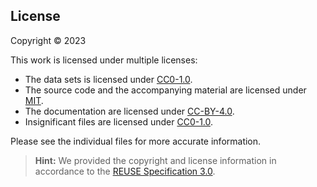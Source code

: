 ## License

Copyright © 2023 

This work is licensed under multiple licenses:
- The data sets is licensed under [CC0-1.0](LICENSES/CC0-1.0.txt).
- The source code and the accompanying material are licensed under [MIT](LICENSES/MIT.txt).
- The documentation are licensed under [CC-BY-4.0](LICENSES/CC-BY-4.0.txt).
- Insignificant files are licensed under [CC0-1.0](LICENSES/CC0-1.0.txt).

Please see the individual files for more accurate information.

> **Hint:** We provided the copyright and license information in accordance to the [REUSE Specification 3.0](https://reuse.software/spec/).

